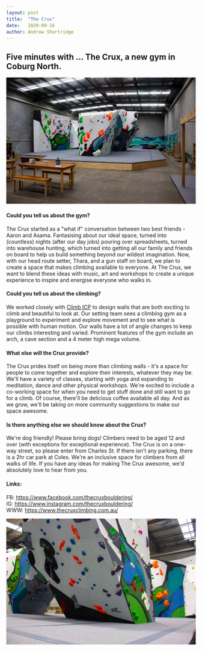 ```yaml
---
layout: post
title:  "The Crux"
date:   2020-09-16
author: Andrew Shortridge
---
```


## Five minutes with ... The Crux, a new gym in Coburg North.

![](/assets/posts/the-crux/wall1.jpg)

#### Could you tell us about the gym?
The Crux started as a "what if" conversation between two best friends - Aaron and Asama. Fantasising about our ideal space, turned into (countless) nights (after our day jobs) pouring over spreadsheets, turned into warehouse hunting, which turned into getting all our family and friends on board to help us build something beyond our wildest imagination. Now, with our head route setter, Thara, and a gun staff on board, we plan to create a space that makes climbing available to everyone. At The Crux, we want to blend these ideas with music, art and workshops to create a unique experience to inspire and energise everyone who walks in.

#### Could you tell us about the climbing?
We worked closely with [Climb ICP](https://www.facebook.com/climbicp/) to design walls that are both exciting to climb and beautiful to look at. Our setting team sees a climbing gym as a playground to experiment and explore movement and to see what is possible with human motion. Our walls have a lot of angle changes to keep our climbs interesting and varied. Prominent features of the gym include an arch, a cave section and a 4 meter high mega volume.

#### What else will the Crux provide?
The Crux prides itself on being more than climbing walls - it's a space for people to come together and explore their interests, whatever they may be. We'll have a variety of classes, starting with yoga and expanding to meditation, dance and other physical workshops. We're excited to include a co-working space for when you need to get stuff done and still want to go for a climb. Of course, there'll be delicious coffee available all day. And as we grow, we'll be taking on more community suggestions to make our space awesome.

#### Is there anything else we should know about the Crux?
We're dog friendly! Please bring dogs! Climbers need to be aged 12 and over (with exceptions for exceptional experience). The Crux is on a one-way street, so please enter from Charles St. If there isn't any parking, there is a 2hr car park at Coles. We're an inclusive space for climbers from all walks of life. If you have any ideas for making The Crux awesome, we'd absolutely love to hear from you.

#### Links:
FB: <https://www.facebook.com/thecruxbouldering/>  
IG: <https://www.instagram.com/thecruxbouldering/>  
WWW: <https://www.thecruxclimbing.com.au/>

![](/assets/posts/the-crux/wall2.jpg)